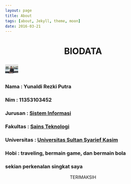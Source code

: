 ```yaml
---
layout: page
title: About
tags: [about, Jekyll, theme, moon]
date: 2016-03-21
---
```




<center><h1>BIODATA</h1></center>

<img src="/assets/img/Instasize_0415103301.jpg" height="42" width="42">
<p><h3>Nama : Yunaldi Rezki Putra </h3>
<p><h3>Nim : 11353103452 </h3>
<p><h3>Jurusan : <a href ="http://sif.uin-suska.ac.id/">Sistem Informasi</a></h3>
<p><h3>Fakultas : <a href ="http://fst.uin-suska.ac.id/">Sains Teknologi</a></h3>
<p><h3>Universitas : <a href ="http://uin-suska.ac.id/">Universitas Sultan Syarief Kasim</a></h3>
<p><h3>Hobi : traveling, bermain game, dan bermain bola</a></h3>
<p><h3>sekian perkenalan singkat saya</a></h3>

<center>TERIMAKSIH</center>
